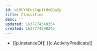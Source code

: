 ```yaml
---
id: w19CYhEus7qp1tUvBGa2p
title: Classified
desc: ''
updated: 1637774340354
created: 1637774298246
---
```




- [[p.instanceOf]] [[c.ActivityPredicate]]
